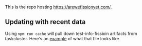 
This is the repo hosting https://arewefissionyet.com/.

## Updating with recent data

Using `npm run cache` will pull down test-info-fissioin artifacts from taskcluster. Here's an [example](https://index.taskcluster.net/v1/task/gecko.v2.mozilla-central.latest.source.test-info-fission/artifacts/public/test-info-fission.json) of what that file looks like.
